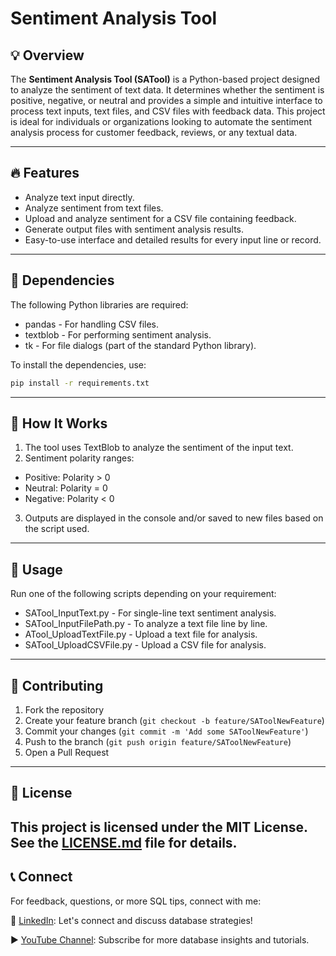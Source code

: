 # Sentiment Analysis Tool

## 💡 Overview

The **Sentiment Analysis Tool (SATool)** is a Python-based project designed to analyze the sentiment of text data. It determines whether the sentiment is positive, negative, or neutral and provides a simple and intuitive interface to process text inputs, text files, and CSV files with feedback data. This project is ideal for individuals or organizations looking to automate the sentiment analysis process for customer feedback, reviews, or any textual data.

---

## 🔥 Features

- Analyze text input directly.
- Analyze sentiment from text files.
- Upload and analyze sentiment for a CSV file containing feedback.
- Generate output files with sentiment analysis results.
- Easy-to-use interface and detailed results for every input line or record.

---

## 📂 Dependencies

The following Python libraries are required:

- pandas - For handling CSV files.
- textblob - For performing sentiment analysis.
- tk - For file dialogs (part of the standard Python library).

To install the dependencies, use:

```bash
pip install -r requirements.txt
```
---
## 🚀 How It Works

1. The tool uses TextBlob to analyze the sentiment of the input text.
2. Sentiment polarity ranges:
  - Positive: Polarity > 0
  - Neutral: Polarity = 0
  - Negative: Polarity < 0
3. Outputs are displayed in the console and/or saved to new files based on the script used.
---
## 📂 Usage

Run one of the following scripts depending on your requirement:

- SATool_InputText.py - For single-line text sentiment analysis.
- SATool_InputFilePath.py - To analyze a text file line by line.
- ATool_UploadTextFile.py - Upload a text file for analysis.
- SATool_UploadCSVFile.py - Upload a CSV file for analysis.
---
## 📝 Contributing

1. Fork the repository
2. Create your feature branch (`git checkout -b feature/SAToolNewFeature`)
3. Commit your changes (`git commit -m 'Add some SAToolNewFeature'`)
4. Push to the branch (`git push origin feature/SAToolNewFeature`)
5. Open a Pull Request
---
## 📜 License

This project is licensed under the MIT License. See the [LICENSE.md](LICENSE) file for details.
---
## 📞 Connect

For feedback, questions, or more SQL tips, connect with me:

🔗 [LinkedIn](https://www.linkedin.com/in/naveenkumarm): Let's connect and discuss database strategies!

▶️ [YouTube Channel](https://www.youtube.com/@ttwithnaveen): Subscribe for more database insights and tutorials.
